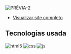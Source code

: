 ![PRÉVIA-2](https://github.com/camilyolivei/animaisfantastico/assets/120147200/c24b57f4-f277-487c-ae83-47673965db4f)


- [Visualizar site completo](https://camilyolivei.github.io/animaisfantastico/)<br/>

## Tecnologias usada

<div style="display: inline_block">
  <img align="center" alt="html5" src="https://img.shields.io/badge/HTML5-E34F26?style=for-the-badge&logo=html5&logoColor=white" />
  <img align="center" alt="css" src="https://img.shields.io/badge/CSS3-1572B6?style=for-the-badge&logo=css3&logoColor=white" />
  <img align="center" alt="js" src="https://img.shields.io/badge/JavaScript-F7DF1E?style=for-the-badge&logo=javascript&logoColor=black" />

</div><br/>
